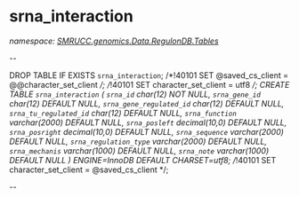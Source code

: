 ﻿# srna_interaction
_namespace: [SMRUCC.genomics.Data.RegulonDB.Tables](./index.md)_

--
 
 DROP TABLE IF EXISTS `srna_interaction`;
 /*!40101 SET @saved_cs_client = @@character_set_client */;
 /*!40101 SET character_set_client = utf8 */;
 CREATE TABLE `srna_interaction` (
 `srna_id` char(12) NOT NULL,
 `srna_gene_id` char(12) DEFAULT NULL,
 `srna_gene_regulated_id` char(12) DEFAULT NULL,
 `srna_tu_regulated_id` char(12) DEFAULT NULL,
 `srna_function` varchar(2000) DEFAULT NULL,
 `srna_posleft` decimal(10,0) DEFAULT NULL,
 `srna_posright` decimal(10,0) DEFAULT NULL,
 `srna_sequence` varchar(2000) DEFAULT NULL,
 `srna_regulation_type` varchar(2000) DEFAULT NULL,
 `srna_mechanis` varchar(1000) DEFAULT NULL,
 `srna_note` varchar(1000) DEFAULT NULL
 ) ENGINE=InnoDB DEFAULT CHARSET=utf8;
 /*!40101 SET character_set_client = @saved_cs_client */;
 
 --




